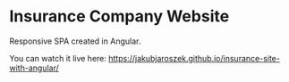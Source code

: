 # Insurance Company Website

Responsive SPA created in Angular.


You can watch it live here: https://jakubjaroszek.github.io/insurance-site-with-angular/


